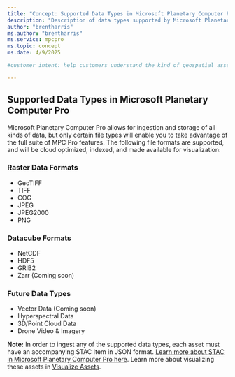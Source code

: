 ```yaml
---
title: "Concept: Supported Data Types in Microsoft Planetary Computer Pro"
description: "Description of data types supported by Microsoft Planetary Computer Pro"
author: "brentharris"
ms.author: "brentharris"
ms.service: mpcpro
ms.topic: concept
ms.date: 4/9/2025

#customer intent: help customers understand the kind of geospatial assets they can manage and visualize in MPC Pro. 

---
```


## Supported Data Types in Microsoft Planetary Computer Pro

Microsoft Planetary Computer Pro allows for ingestion and storage of all kinds of data, but only certain file types will enable you to take advantage of the full suite of MPC Pro features. The following file formats are supported, and will be cloud optimized, indexed, and made available for visualization:

### Raster Data Formats

* GeoTIFF  
* TIFF  
* COG  
* JPEG  
* JPEG2000  
* PNG  

### Datacube Formats

* NetCDF  
* HDF5  
* GRIB2  
* Zarr (Coming soon)

### Future Data Types

* Vector Data (Coming soon)
* Hyperspectral Data  
* 3D/Point Cloud Data  
* Drone Video & Imagery  

**Note:** In order to ingest any of the supported data types, each asset must have an accompanying STAC Item in JSON format. [Learn more about STAC in Microsoft Planetary Computer Pro here](microsoft-planetary-computer-pro-overview.md). Learn more about visualizing these assets in [Visualize Assets](visualize-assets.md).